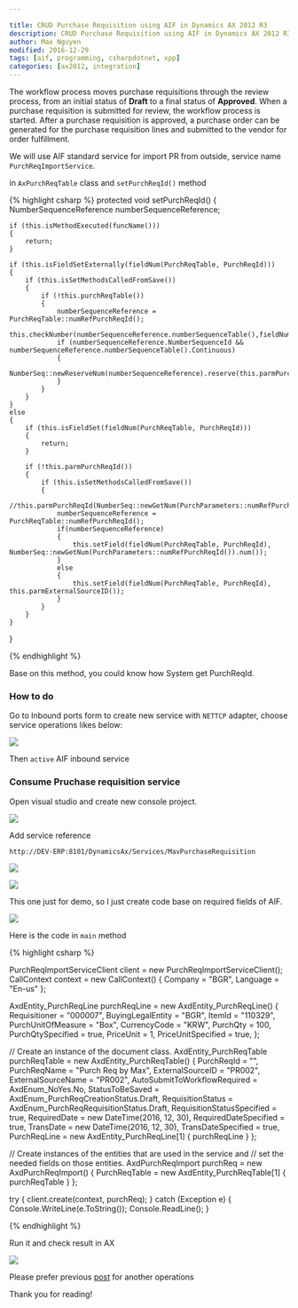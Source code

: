 ```yaml
---

title: CRUD Purchase Requisition using AIF in Dynamics AX 2012 R3
description: CRUD Purchase Requisition using AIF in Dynamics AX 2012 R3
author: Max Nguyen
modified: 2016-12-29
tags: [aif, programming, csharpdotnet, xpp]
categories: [ax2012, integration]
---
```


The workflow process moves purchase requisitions through the review process, from an initial status of **Draft** to a final status of **Approved**. When a purchase requisition is submitted for review, the workflow process is started. After a purchase requisition is approved, a purchase order can be generated for the purchase requisition lines and submitted to the vendor for order fulfillment.

We will use AIF standard service for import PR from outside, service name `PurchReqImportService`.

in `AxPurchReqTable` class and `setPurchReqId()` method

{% highlight csharp %}
protected void setPurchReqId()
{
    NumberSequenceReference numberSequenceReference;

    if (this.isMethodExecuted(funcName()))
    {
        return;
    }

    if (this.isFieldSetExternally(fieldNum(PurchReqTable, PurchReqId)))
    {
        if (this.isSetMethodsCalledFromSave())
        {
            if (!this.purchReqTable())
            {
                numberSequenceReference = PurchReqTable::numRefPurchReqId();
                this.checkNumber(numberSequenceReference.numberSequenceTable(),fieldNum(PurchReqTable,PurchReqId),this.parmPurchReqId());
                if (numberSequenceReference.NumberSequenceId && numberSequenceReference.numberSequenceTable().Continuous)
                {
                    NumberSeq::newReserveNum(numberSequenceReference).reserve(this.parmPurchReqId());
                }
            }
        }
    }
    else
    {
        if (this.isFieldSet(fieldNum(PurchReqTable, PurchReqId)))
        {
            return;
        }

        if (!this.parmPurchReqId())
        {
            if (this.isSetMethodsCalledFromSave())
            {
                //this.parmPurchReqId(NumberSeq::newGetNum(PurchParameters::numRefPurchReqId()).num());
                numberSequenceReference = PurchReqTable::numRefPurchReqId();
                if(numberSequenceReference)
                {
                    this.setField(fieldNum(PurchReqTable, PurchReqId), NumberSeq::newGetNum(PurchParameters::numRefPurchReqId()).num());
                }
                else
                {
                    this.setField(fieldNum(PurchReqTable, PurchReqId), this.parmExternalSourceID());
                }
            }
        }
    }
}

{% endhighlight %}

Base on this method, you could know how System get PurchReqId.

### How to do

Go to Inbound ports form to create new service with `NETTCP` adapter, choose service operations likes below:

![](https://dynamics365.github.io/assets/CRUD-Purchase-Requisition-using-AIF-in-Dynamics-AX-2012-R3-1.png)


Then `active` AIF inbound service

### Consume Pruchase requisition service 

Open visual studio and create new console project.

![](https://dynamics365.github.io/assets/CRUD-Purchase-Requisition-using-AIF-in-Dynamics-AX-2012-R3-2.png)

Add service reference

`http://DEV-ERP:8101/DynamicsAx/Services/MavPurchaseRequisition`

![](https://dynamics365.github.io/assets/CRUD-Purchase-Requisition-using-AIF-in-Dynamics-AX-2012-R3-3.png)

![](https://dynamics365.github.io/assets/CRUD-Purchase-Requisition-using-AIF-in-Dynamics-AX-2012-R3-4.png)

This one just for demo, so I just create code base on required fields of AIF.

![](https://dynamics365.github.io/assets/required_fields.png)

Here is the code in `main` method

{% highlight csharp %}

PurchReqImportServiceClient client = new PurchReqImportServiceClient();
CallContext context = new CallContext()
{
	Company = "BGR",
	Language = "En-us"
};

AxdEntity_PurchReqLine purchReqLine = new AxdEntity_PurchReqLine()
{
	Requisitioner = "000007",
	BuyingLegalEntity = "BGR",
	ItemId = "110329",
	PurchUnitOfMeasure = "Box",
	CurrencyCode = "KRW",
	PurchQty = 100,
	PurchQtySpecified = true,
	PriceUnit = 1,
	PriceUnitSpecified = true,
};

// Create an instance of the document class.
AxdEntity_PurchReqTable purchReqTable = new AxdEntity_PurchReqTable()
{
	PurchReqId = "",
	PurchReqName = "Purch Req by Max",
	ExternalSourceID = "PR002",
	ExternalSourceName = "PR002",
	AutoSubmitToWorkflowRequired = AxdEnum_NoYes.No,
	StatusToBeSaved = AxdEnum_PurchReqCreationStatus.Draft,
	RequisitionStatus = AxdEnum_PurchReqRequisitionStatus.Draft,
	RequisitionStatusSpecified = true,
	RequiredDate = new DateTime(2016, 12, 30),
	RequiredDateSpecified = true,
	TransDate = new DateTime(2016, 12, 30),
	TransDateSpecified = true,
	PurchReqLine = new AxdEntity_PurchReqLine[1] { purchReqLine }
};


// Create instances of the entities that are used in the service and
// set the needed fields on those entities.
AxdPurchReqImport purchReq = new AxdPurchReqImport()
{
	PurchReqTable = new AxdEntity_PurchReqTable[1] { purchReqTable }
};

try
{
	client.create(context, purchReq);
}
catch (Exception e)
{
	Console.WriteLine(e.ToString());
	Console.ReadLine();
}

{% endhighlight %}

Run it and check result in AX

![](https://dynamics365.github.io/assets/CRUD-Purchase-Requisition-using-AIF-in-Dynamics-AX-2012-R3-5.png)

Please prefer previous [post](https://dynamics365.github.io/ax2012/integration/CRUD-Purchase-order-using-AIF-in-Dynamics-AX-2012-R3/) for another operations

Thank you for reading!

